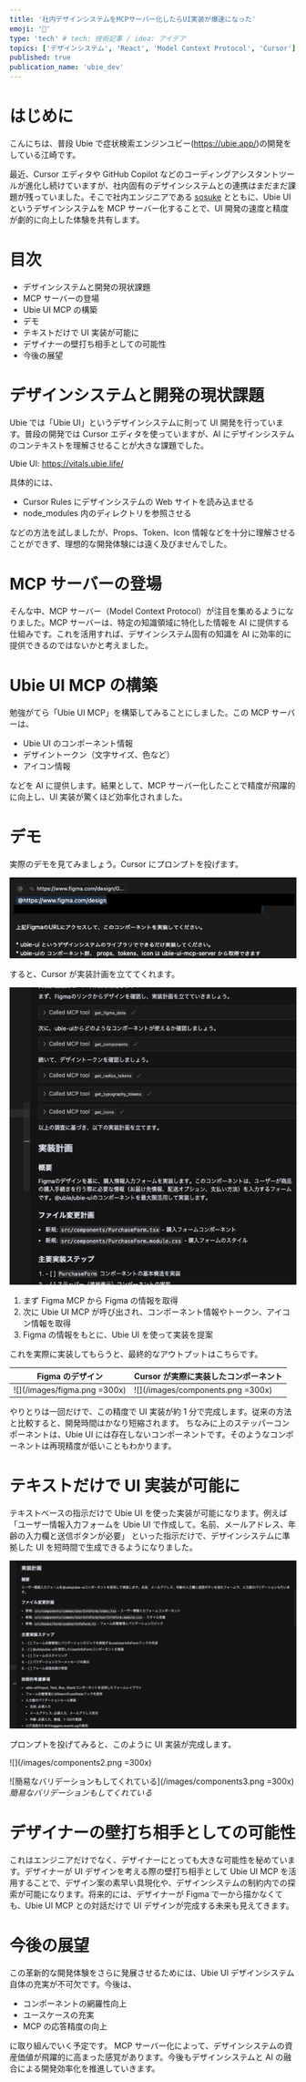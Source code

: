 ```yaml
---
title: '社内デザインシステムをMCPサーバー化したらUI実装が爆速になった'
emoji: '🐥'
type: 'tech' # tech: 技術記事 / idea: アイデア
topics: ['デザインシステム', 'React', 'Model Context Protocol', 'Cursor']
published: true
publication_name: 'ubie_dev'
---
```


# はじめに

こんにちは、普段 Ubie で症状検索エンジンユビー(https://ubie.app/)の開発をしている江崎です。

最近、Cursor エディタや GitHub Copilot などのコーディングアシスタントツールが進化し続けていますが、社内固有のデザインシステムとの連携はまだまだ課題が残っていました。そこで社内エンジニアである [sosuke](https://x.com/__sosukesuzuki) とともに、Ubie UI というデザインシステムを MCP サーバー化することで、UI 開発の速度と精度が劇的に向上した体験を共有します。

# 目次

- デザインシステムと開発の現状課題
- MCP サーバーの登場
- Ubie UI MCP の構築
- デモ
- テキストだけで UI 実装が可能に
- デザイナーの壁打ち相手としての可能性
- 今後の展望

# デザインシステムと開発の現状課題

Ubie では「Ubie UI」というデザインシステムに則って UI 開発を行っています。普段の開発では Cursor エディタを使っていますが、AI にデザインシステムのコンテキストを理解させることが大きな課題でした。

Ubie UI: https://vitals.ubie.life/

具体的には、

- Cursor Rules にデザインシステムの Web サイトを読み込ませる
- node_modules 内のディレクトリを参照させる

などの方法を試しましたが、Props、Token、Icon 情報などを十分に理解させることができず、理想的な開発体験には遠く及びませんでした。

# MCP サーバーの登場

そんな中、MCP サーバー（Model Context Protocol）が注目を集めるようになりました。MCP サーバーは、特定の知識領域に特化した情報を AI に提供する仕組みです。これを活用すれば、デザインシステム固有の知識を AI に効率的に提供できるのではないかと考えました。

# Ubie UI MCP の構築

勉強がてら「Ubie UI MCP」を構築してみることにしました。この MCP サーバーは、

- Ubie UI のコンポーネント情報
- デザイントークン（文字サイズ、色など）
- アイコン情報

などを AI に提供します。結果として、MCP サーバー化したことで精度が飛躍的に向上し、UI 実装が驚くほど効率化されました。

# デモ

実際のデモを見てみましょう。Cursor にプロンプトを投げます。

![](/images/demo.png)

すると、Cursor が実装計画を立ててくれます。

![](/images/demo2.png)

1. まず Figma MCP から Figma の情報を取得
2. 次に Ubie UI MCP が呼び出され、コンポーネント情報やトークン、アイコン情報を取得
3. Figma の情報をもとに、Ubie UI を使って実装を提案

これを実際に実装してもらうと、最終的なアウトプットはこちらです。

| Figma のデザイン             | Cursor が実際に実装したコンポーネント |
| ---------------------------- | ------------------------------------- |
| ![](/images/figma.png =300x) | ![](/images/components.png =300x)     |

やりとりは一回だけで、この精度で UI 実装が約 1 分で完成します。従来の方法と比較すると、開発時間はかなり短縮されます。
ちなみに上のステッパーコンポーネントは、Ubie UI には存在しないコンポーネントです。そのようなコンポーネントは再現精度が低いこともわかります。

# テキストだけで UI 実装が可能に

テキストベースの指示だけで Ubie UI を使った実装が可能になります。例えば
「ユーザー情報入力フォームを Ubie UI で作成して。名前、メールアドレス、年齢の入力欄と送信ボタンが必要」
といった指示だけで、デザインシステムに準拠した UI を短時間で生成できるようになりました。

![](/images/demo3.png)

プロンプトを投げてみると、このように UI 実装が完成します。

![](/images/components2.png =300x)

![簡易なバリデーションもしてくれている](/images/components3.png =300x)
_簡易なバリデーションもしてくれている_

# デザイナーの壁打ち相手としての可能性

これはエンジニアだけでなく、デザイナーにとっても大きな可能性を秘めています。デザイナーが UI デザインを考える際の壁打ち相手として Ubie UI MCP を活用することで、デザイン案の素早い具現化や、デザインシステムの制約内での探索が可能になります。将来的には、デザイナーが Figma で一から描かなくても、Ubie UI MCP との対話だけで UI デザインが完成する未来も見えてきます。

# 今後の展望

この革新的な開発体験をさらに発展させるためには、Ubie UI デザインシステム自体の充実が不可欠です。今後は、

- コンポーネントの網羅性向上
- ユースケースの充実
- MCP の応答精度の向上

に取り組んでいく予定です。
MCP サーバー化によって、デザインシステムの資産価値が飛躍的に高まった感覚があります。今後もデザインシステムと AI の融合による開発効率化を推進していきます。
